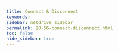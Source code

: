 ```yaml
---
title: Connect & Disconnect
keywords:
sidebar: netdrive_sidebar
permalink: 20-56-connect-disconnect.html
toc: false
hide_sidebar: true
---
```


